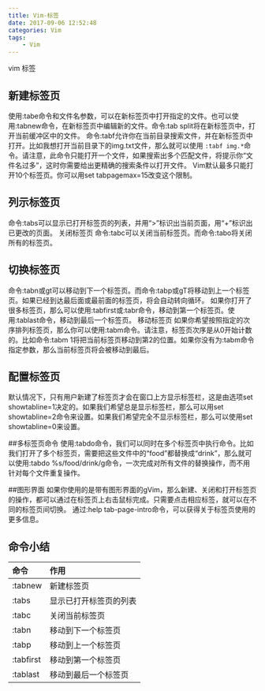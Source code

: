 ```yaml
---
title: Vim-标签
date: 2017-09-06 12:52:48
categories: Vim
tags:
    - Vim
---
```


vim 标签

<!-- more -->

## 新建标签页
使用:tabe命令和文件名参数，可以在新标签页中打开指定的文件。也可以使用:tabnew命令，在新标签页中编辑新的文件。命令:tab split将在新标签页中，打开当前缓冲区中的文件。
命令:tabf允许你在当前目录搜索文件，并在新标签页中打开。比如我想打开当前目录下的img.txt文件，那么就可以使用 ```:tabf img.*```命令。请注意，此命令只能打开一个文件，如果搜索出多个匹配文件，将提示你“文件名过多”，这时你需要给出更精确的搜索条件以打开文件。
Vim默认最多只能打开10个标签页。你可以用set tabpagemax=15改变这个限制。

## 列示标签页
命令:tabs可以显示已打开标签页的列表，并用“>”标识出当前页面，用“+”标识出已更改的页面。
关闭标签页
命令:tabc可以关闭当前标签页。而命令:tabo将关闭所有的标签页。

## 切换标签页
命令:tabn或gt可以移动到下一个标签页。而命令:tabp或gT将移动到上一个标签页。如果已经到达最后面或最前面的标签页，将会自动转向循环。
如果你打开了很多标签页，那么可以使用:tabfirst或:tabr命令，移动到第一个标签页。使用:tablast命令，移动到最后一个标签页。
移动标签页
如果你希望按照指定的次序排列标签页，那么你可以使用:tabm命令。请注意，标签页次序是从0开始计数的。比如命令:tabm 1将把当前标签页移动到第2的位置。如果你没有为:tabm命令指定参数，那么当前标签页将会被移动到最后。

## 配置标签页
默认情况下，只有用户新建了标签页才会在窗口上方显示标签栏，这是由选项set showtabline=1决定的。如果我们希望总是显示标签栏，那么可以用set showtabline=2命令来设置。如果我们希望完全不显示标签栏，那么可以使用set showtabline=0来设置。

##多标签页命令
使用:tabdo命令，我们可以同时在多个标签页中执行命令。比如我们打开了多个标签页，需要把这些文件中的“food”都替换成“drink”，那么就可以使用:tabdo %s/food/drink/g命令，一次完成对所有文件的替换操作，而不用针对每个文件重复操作。

##图形界面
如果你使用的是带有图形界面的gVim，那么新建、关闭和打开标签页的操作，都可以通过在标签页上右击鼠标完成。只需要点击相应标签，就可以在不同的标签页间切换。
通过:help tab-page-intro命令，可以获得关于标签页使用的更多信息。

## 命令小结

|命令|作用|
|:---|:---|
|:tabnew	|新建标签页|
|:tabs	|显示已打开标签页的列表|
|:tabc	|关闭当前标签页|
|:tabn	|移动到下一个标签页|
|:tabp	|移动到上一个标签页|
|:tabfirst	|移动到第一个标签页|
|:tablast	|移动到最后一个标签页|



